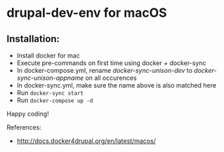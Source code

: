 # drupal-dev-env for macOS

## Installation:

* Install docker for mac
* Execute pre-commands on first time using docker + docker-sync
* In docker-compose.yml, rename *docker-sync-unison-dev* to *docker-sync-unison-appname* on all occurences
* In docker-sync.yml, make sure the name above is also matched here
* Run `docker-sync start`
* Run `docker-compose up -d`

Happy coding!

References:
* http://docs.docker4drupal.org/en/latest/macos/
